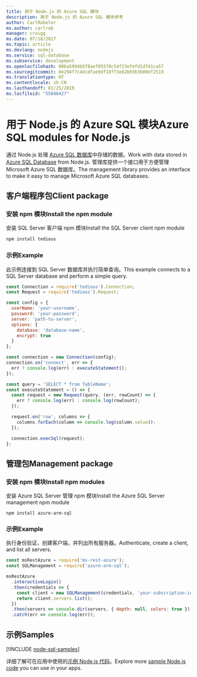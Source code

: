 ```yaml
---
title: 用于 Node.js 的 Azure SQL 模块
description: 用于 Node.js 的 Azure SQL 模块参考
author: CarlRabeler
ms.author: carlrab
manager: craigg
ms.date: 07/18/2017
ms.topic: article
ms.devlang: nodejs
ms.service: sql-database
ms.subservice: development
ms.openlocfilehash: 00ba5984b5f8aef85570c54f23efefd1d741ca57
ms.sourcegitcommit: 0e294f7c4dcdfae9df18ff3e82b6563680ef2519
ms.translationtype: HT
ms.contentlocale: zh-CN
ms.lasthandoff: 01/25/2019
ms.locfileid: "55046427"
---
```

# <a name="azure-sql-modules-for-nodejs"></a><span data-ttu-id="6e19a-103">用于 Node.js 的 Azure SQL 模块</span><span class="sxs-lookup"><span data-stu-id="6e19a-103">Azure SQL modules for Node.js</span></span>

<span data-ttu-id="6e19a-104">通过 Node.js 处理 [Azure SQL 数据库](https://docs.microsoft.com/azure/sql-database/sql-database-technical-overview)中存储的数据。</span><span class="sxs-lookup"><span data-stu-id="6e19a-104">Work with data stored in [Azure SQL Database](https://docs.microsoft.com/azure/sql-database/sql-database-technical-overview) from Node.js.</span></span>
<span data-ttu-id="6e19a-105">管理库提供一个接口用于方便管理 Microsoft Azure SQL 数据库。</span><span class="sxs-lookup"><span data-stu-id="6e19a-105">The management library provides an interface to make it easy to manage Microsoft Azure SQL databases.</span></span>

## <a name="client-package"></a><span data-ttu-id="6e19a-106">客户端程序包</span><span class="sxs-lookup"><span data-stu-id="6e19a-106">Client package</span></span>

### <a name="install-the-npm-module"></a><span data-ttu-id="6e19a-107">安装 npm 模块</span><span class="sxs-lookup"><span data-stu-id="6e19a-107">Install the npm module</span></span>

<span data-ttu-id="6e19a-108">安装 SQL Server 客户端 npm 模块</span><span class="sxs-lookup"><span data-stu-id="6e19a-108">Install the SQL Server client npm module</span></span>

```bash
npm install tedious
```

### <a name="example"></a><span data-ttu-id="6e19a-109">示例</span><span class="sxs-lookup"><span data-stu-id="6e19a-109">Example</span></span>

<span data-ttu-id="6e19a-110">此示例连接到 SQL Server 数据库并执行简单查询。</span><span class="sxs-lookup"><span data-stu-id="6e19a-110">This example connects to a SQL Server database and perform a simple query.</span></span>

```javascript
const Connection = require('tedious').Connection;
const Request = require('tedious').Request;

const config = {
  userName: 'your-username',
  password: 'your-password',
  server: 'path-to-server',
  options: {
    database: 'database-name',
    encrypt: true
  }
};

const connection = new Connection(config);
connection.on('connect', err => {
  err ? console.log(err) : executeStatement();
});

const query = 'SELECT * from TableName';
const executeStatement = () => {
  const request = new Request(query, (err, rowCount) => {
    err ? console.log(err) : console.log(rowCount);
  });

  request.on('row', columns => {
    columns.forEach(column => console.log(column.value));
  });

  connection.execSql(request);
};
```

## <a name="management-package"></a><span data-ttu-id="6e19a-111">管理包</span><span class="sxs-lookup"><span data-stu-id="6e19a-111">Management package</span></span>

### <a name="install-npm-modules"></a><span data-ttu-id="6e19a-112">安装 npm 模块</span><span class="sxs-lookup"><span data-stu-id="6e19a-112">Install npm modules</span></span>

<span data-ttu-id="6e19a-113">安装 Azure SQL Server 管理 npm 模块</span><span class="sxs-lookup"><span data-stu-id="6e19a-113">Install the Azure SQL Server management npm module</span></span>

```
npm install azure-arm-sql
```   

### <a name="example"></a><span data-ttu-id="6e19a-114">示例</span><span class="sxs-lookup"><span data-stu-id="6e19a-114">Example</span></span>

<span data-ttu-id="6e19a-115">执行身份验证，创建客户端，并列出所有服务器。</span><span class="sxs-lookup"><span data-stu-id="6e19a-115">Authenticate, create a client, and list all servers.</span></span>

```javascript
const msRestAzure = require('ms-rest-azure');
const SQLManagement = require('azure-arm-sql');

msRestAzure
  .interactiveLogin()
  .then(credentials => {
    const client = new SQLManagement(credentials, 'your-subscription-id');
    return client.servers.list();
  })
  .then(servers => console.dir(servers, { depth: null, colors: true }))
  .catch(err => console.log(err));
```

## <a name="samples"></a><span data-ttu-id="6e19a-116">示例</span><span class="sxs-lookup"><span data-stu-id="6e19a-116">Samples</span></span>

[!INCLUDE [node-sql-samples](../docs-ref-conceptual/includes/sql-samples.md)]

<span data-ttu-id="6e19a-117">详细了解可在应用中使用的[示例 Node.js 代码](https://azure.microsoft.com/resources/samples/?platform=nodejs)。</span><span class="sxs-lookup"><span data-stu-id="6e19a-117">Explore more [sample Node.js code](https://azure.microsoft.com/resources/samples/?platform=nodejs) you can use in your apps.</span></span>

